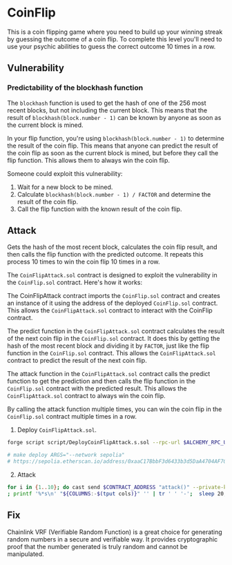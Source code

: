 # CoinFlip

This is a coin flipping game where you need to build up your winning streak by guessing the outcome of a coin flip. To complete this level you'll need to use your psychic abilities to guess the correct outcome 10 times in a row.

## Vulnerability

### Predictability of the blockhash function

The `blockhash` function is used to get the hash of one of the 256 most recent blocks, but not including the current block. This means that the result of `blockhash(block.number - 1)` can be known by anyone as soon as the current block is mined.

In your flip function, you're using `blockhash(block.number - 1)` to determine the result of the coin flip. This means that anyone can predict the result of the coin flip as soon as the current block is mined, but before they call the flip function. This allows them to always win the coin flip.

Someone could exploit this vulnerability:

1. Wait for a new block to be mined.
2. Calculate `blockhash(block.number - 1) / FACTOR` and determine the result of the coin flip.
3. Call the flip function with the known result of the coin flip.

## Attack

Gets the hash of the most recent block, calculates the coin flip result, and then calls the flip function with the predicted outcome. It repeats this process 10 times to win the coin flip 10 times in a row.

The `CoinFlipAttack.sol` contract is designed to exploit the vulnerability in the `CoinFlip.sol` contract. Here's how it works:

The CoinFlipAttack contract imports the `CoinFlip.sol` contract and creates an instance of it using the address of the deployed `CoinFlip.sol` contract. This allows the `CoinFlipAttack.sol` contract to interact with the CoinFlip contract.

The predict function in the `CoinFlipAttack.sol` contract calculates the result of the next coin flip in the `CoinFlip.sol` contract. It does this by getting the hash of the most recent block and dividing it by `FACTOR`, just like the flip function in the `CoinFlip.sol` contract. This allows the `CoinFlipAttack.sol` contract to predict the result of the next coin flip.

The attack function in the `CoinFlipAttack.sol` contract calls the predict function to get the prediction and then calls the flip function in the `CoinFlip.sol` contract with the predicted result. This allows the `CoinFlipAttack.sol` contract to always win the coin flip.

By calling the attack function multiple times, you can win the coin flip in the `CoinFlip.sol` contract multiple times in a row.

1. Deploy `CoinFlipAttack.sol`.

```bash
forge script script/DeployCoinFlipAttack.s.sol --rpc-url $ALCHEMY_RPC_URL --private-key $PRIVATE_KEY --broadcast --verify --etherscan-api-key $ETHERSCAN_API_KEY -vvvv --legacy

# make deploy ARGS="--network sepolia"
# https://sepolia.etherscan.io/address/0xaaC17BbbF3d6433b3d5DaA4704AF703D96F3F726
```

2. Attack

```bash
for i in {1..10}; do cast send $CONTRACT_ADDRESS "attack()" --private-key $PRIVATE_KEY --rpc-url $ALCHEMY_RPC_URL --legacy;
; printf '%*s\n' "${COLUMNS:-$(tput cols)}" '' | tr ' ' '-';  sleep 20; done
```

## Fix

Chainlink VRF (Verifiable Random Function) is a great choice for generating random numbers in a secure and verifiable way. It provides cryptographic proof that the number generated is truly random and cannot be manipulated.
